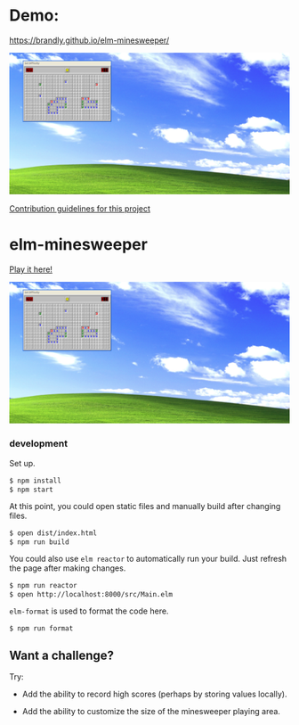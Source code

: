 # Demo:

https://brandly.github.io/elm-minesweeper/

![Alt text](src//images/screenshot.png?raw=true "Screenshot of Minesweeper")

[Contribution guidelines for this project](docs/CONTRIBUTING.md)

# elm-minesweeper

[Play it here!](https://brandly.github.io/elm-minesweeper/)

![screenshot](src/images/screenshot.png?raw=true)

### development

Set up.

```shell
$ npm install
$ npm start
```

At this point, you could open static files and manually build after changing files.

```shell
$ open dist/index.html
$ npm run build
```

You could also use `elm reactor` to automatically run your build. Just refresh the page after making changes.

```shell
$ npm run reactor
$ open http://localhost:8000/src/Main.elm
```

`elm-format` is used to format the code here.

```shell
$ npm run format
```


## Want a challenge?

Try:

* Add the ability to record high scores (perhaps by storing values locally).

* Add the ability to customize the size of the minesweeper playing area.

